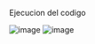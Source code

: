 Ejecucion del codigo

![image](https://github.com/user-attachments/assets/5dcd3181-fcb5-4e4f-86a5-abd600501a6d)
![image](https://github.com/user-attachments/assets/cb632ac1-2358-418f-a203-c468eb280b78)


